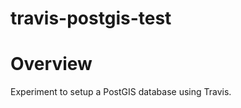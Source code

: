 travis-postgis-test
===================

# Overview

Experiment to setup a PostGIS database using Travis.
